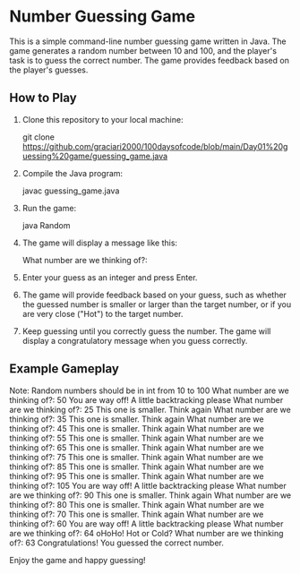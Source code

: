 # Number Guessing Game

This is a simple command-line number guessing game written in Java. The game generates a random number between 10 and 100, and the player's task is to guess the correct number. The game provides feedback based on the player's guesses.

## How to Play

1. Clone this repository to your local machine:

   
   git clone 
https://github.com/graciari2000/100daysofcode/blob/main/Day01%20guessing%20game/guessing_game.java   

2. Compile the Java program:

   
   javac guessing_game.java
   

3. Run the game:

   
   java Random
   

4. The game will display a message like this:

   What number are we thinking of?:
   

5. Enter your guess as an integer and press Enter.

6. The game will provide feedback based on your guess, such as whether the guessed number is smaller or larger than the target number, or if you are very close ("Hot") to the target number.

7. Keep guessing until you correctly guess the number. The game will display a congratulatory message when you guess correctly.

## Example Gameplay


Note: Random numbers should be in int from 10 to 100
What number are we thinking of?:
50
You are way off! A little backtracking please
What number are we thinking of?:
25
This one is smaller. Think again
What number are we thinking of?:
35
This one is smaller. Think again
What number are we thinking of?:
45
This one is smaller. Think again
What number are we thinking of?:
55
This one is smaller. Think again
What number are we thinking of?:
65
This one is smaller. Think again
What number are we thinking of?:
75
This one is smaller. Think again
What number are we thinking of?:
85
This one is smaller. Think again
What number are we thinking of?:
95
This one is smaller. Think again
What number are we thinking of?:
105
You are way off! A little backtracking please
What number are we thinking of?:
90
This one is smaller. Think again
What number are we thinking of?:
80
This one is smaller. Think again
What number are we thinking of?:
70
This one is smaller. Think again
What number are we thinking of?:
60
You are way off! A little backtracking please
What number are we thinking of?:
64
oHoHo! Hot or Cold?
What number are we thinking of?:
63
Congratulations! You guessed the correct number.


Enjoy the game and happy guessing!